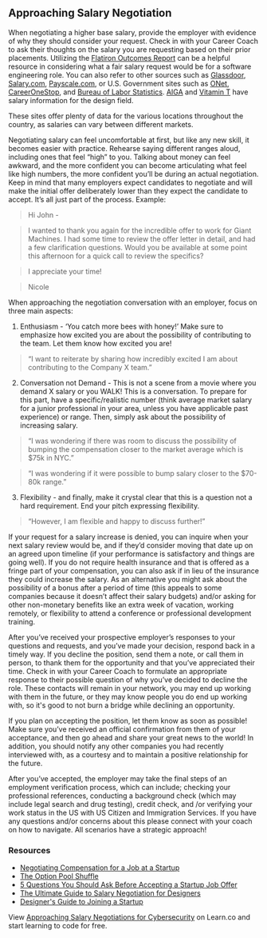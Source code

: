## Approaching Salary Negotiation

When negotiating a higher base salary, provide the employer with evidence of why they should consider your request. Check in with your Career Coach to ask their thoughts on the salary you are requesting based on their prior placements. Utilizing the [Flatiron Outcomes Report](https://flatironschool.com/outcomes/) can be a helpful resource in considering what a fair salary request would be for a software engineering role. You can also refer to other sources such as [Glassdoor](https://www.glassdoor.com/index.htm), [Salary.com](https://www.salary.com/), [Payscale.com](https://www.payscale.com/), or U.S. Government sites such as  [ONet](https://www.onetonline.org/), [CareerOneStop](https://www.careeronestop.org/), and [Bureau of Labor Statistics](https://www.bls.gov/). [AIGA](https://www.aiga.org/salary-survey) and [Vitamin T](https://go.vitamintalent.com/salary-guide) have salary information for the design field.

These sites offer plenty of data for the various locations throughout the country, as salaries can vary between different markets.  

Negotiating salary can feel uncomfortable at first, but like any new skill, it becomes easier with practice. Rehearse saying different ranges aloud, including ones that feel “high” to you. Talking about money can feel awkward, and the more confident you can become articulating what feel like high numbers, the more confident you’ll be during an actual negotiation. Keep in mind that many employers expect candidates to negotiate and will make the initial offer deliberately lower than they expect the candidate to accept. It’s all just part of the process. Example:
 
> Hi John -

> I wanted to thank you again for the incredible offer to work for Giant Machines. I had some time to review the offer letter in detail, and had a few clarification questions. Would you be available at some point this afternoon for a quick call to review the specifics?

> I appreciate your time!

> Nicole
 
When approaching the negotiation conversation with an employer, focus on three main aspects:

1. Enthusiasm - ‘You catch more bees with honey!’ Make sure to emphasize how excited you are about the possibility of contributing to the team. Let them know how excited you are! 
> “I want to reiterate by sharing how incredibly excited I am about contributing to the Company X team.”

2. Conversation not Demand - This is not a scene from a movie where you demand X salary or you WALK! This is a conversation. To prepare for this part, have a specific/realistic number (think average market salary for a junior professional in your area, unless you have applicable past experience) or range. Then, simply ask about the possibility of increasing salary.

> “I was wondering if there was room to discuss the possibility of bumping the compensation closer to the market average which is $75k in NYC.”

> “I was wondering if it were possible to bump salary closer to the $70-80k range.”

3. Flexibility - and finally, make it crystal clear that this is a question not a hard requirement. End your pitch expressing flexibility.

> “However, I am flexible and happy to discuss further!”

If your request for a salary increase is denied, you can inquire when your next salary review would be, and if they’d consider moving that date up on an agreed upon timeline (if your performance is satisfactory and things are going well). If you do not require health insurance and that is offered as a fringe part of your compensation, you can also ask if in lieu of the insurance they could increase the salary. As an alternative you might ask about the possibility of a bonus after a period of time (this appeals to some companies because it doesn’t affect their salary budgets) and/or asking for other non-monetary benefits like an extra week of vacation, working remotely, or flexibility to attend a conference or professional development training.

After you’ve received your prospective employer’s responses to your questions and requests, and you’ve made your decision, respond back in a timely way.  If you decline the position, send them a note, or call them in person, to thank them for the opportunity and that you’ve appreciated their time.  Check in with your Career Coach to formulate an appropriate response to their possible question of why you’ve decided to decline the role. These contacts will remain in your network, you may end up working with them in the future, or they may know people you do end up working with, so it's good to not burn a bridge while declining an opportunity. 
 
If you plan on accepting the position, let them know as soon as possible! Make sure you’ve received an official confirmation from them of your acceptance, and then go ahead and share your great news to the world! In addition, you should notify any other companies you had recently interviewed with, as a courtesy and to maintain a positive relationship for the future.

After you’ve accepted, the employer may take the final steps of an employment verification process, which can include; checking your professional references, conducting a background check (which may include legal search and drug testing), credit check, and /or verifying your work status in the US with US Citizen and Immigration Services. If you have any questions and/or concerns about this please connect with your coach on how to navigate. All scenarios have a strategic approach!

### Resources

- [Negotiating Compensation for a Job at a Startup](https://www.monster.com/career-advice/article/negotiating-compensation-startup)
- [The Option Pool Shuffle](http://venturehacks.com/articles/option-pool-shuffle#market)
- [5 Questions You Should Ask Before Accepting a Startup Job Offer](http://www.inc.com/atish-davda/5-questions-you-should-ask-before-taking-a-start-up-job-offer.html)
- [The Ultimate Guide to Salary Negotiation for Designers](https://theblog.adobe.com/ultimate-guide-salary-negotiation-designers/)
- [Designer's Guide to Joining a Startup](https://designerfund.com/bridge/a-designers-guide-to-joining-a-startup/)


<p class='util--hide'>View <a href='https://learn.co/lessons/approaching-salary-negotiations-for-cybersecurity'>Approaching Salary Negotiations for Cybersecurity</a> on Learn.co and start learning to code for free.</p>
